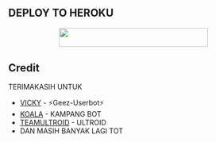
## DEPLOY TO HEROKU
<p align="center"><a href="https://telegram.dog/XTZ_HerokuBot?start=cmFtYWRoYW5pODkyL1JBTS1VQk9UIFJBTS1VQk9U"> <img src="https://img.shields.io/badge/Deploy%20To%20Heroku-indigo?style=flat&logo=heroku" width="300" height="38.60" /></a></p>


## Credit
TERIMAKASIH UNTUK

*   [VICKY](https://t.me/vckyouubitch) - ⚡Geez-Userbot⚡
*   [KOALA](https://t.me/manusiarakitann) - KAMPANG BOT
*   [TEAMULTROID](https://github.com/TeamUltroid) - ULTROID
*    DAN MASIH BANYAK LAGI TOT
